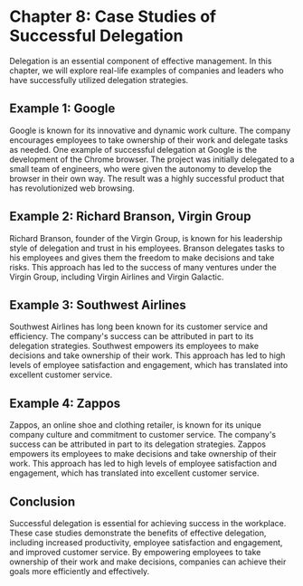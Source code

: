 Chapter 8: Case Studies of Successful Delegation
================================================

Delegation is an essential component of effective management. In this chapter, we will explore real-life examples of companies and leaders who have successfully utilized delegation strategies.

Example 1: Google
-----------------

Google is known for its innovative and dynamic work culture. The company encourages employees to take ownership of their work and delegate tasks as needed. One example of successful delegation at Google is the development of the Chrome browser. The project was initially delegated to a small team of engineers, who were given the autonomy to develop the browser in their own way. The result was a highly successful product that has revolutionized web browsing.

Example 2: Richard Branson, Virgin Group
----------------------------------------

Richard Branson, founder of the Virgin Group, is known for his leadership style of delegation and trust in his employees. Branson delegates tasks to his employees and gives them the freedom to make decisions and take risks. This approach has led to the success of many ventures under the Virgin Group, including Virgin Airlines and Virgin Galactic.

Example 3: Southwest Airlines
-----------------------------

Southwest Airlines has long been known for its customer service and efficiency. The company's success can be attributed in part to its delegation strategies. Southwest empowers its employees to make decisions and take ownership of their work. This approach has led to high levels of employee satisfaction and engagement, which has translated into excellent customer service.

Example 4: Zappos
-----------------

Zappos, an online shoe and clothing retailer, is known for its unique company culture and commitment to customer service. The company's success can be attributed in part to its delegation strategies. Zappos empowers its employees to make decisions and take ownership of their work. This approach has led to high levels of employee satisfaction and engagement, which has translated into excellent customer service.

Conclusion
----------

Successful delegation is essential for achieving success in the workplace. These case studies demonstrate the benefits of effective delegation, including increased productivity, employee satisfaction and engagement, and improved customer service. By empowering employees to take ownership of their work and make decisions, companies can achieve their goals more efficiently and effectively.

